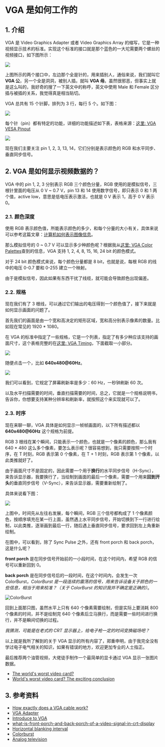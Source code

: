 # VGA 是如何工作的

## 1. 介绍

VGA 是 Video Graphics Adapter 或者 Video Graphics Array 的缩写，它是一种视频显示技术的标准。实现这个标准的接口就是那个蓝色的一大坨需要两个螺丝的视频接口，如下图所示：

![](../img/img_vga.jpg)

上图所示的两个接口中，左边那个全是针的，用来插别人，通俗来说，我们就叫它 **VGA 公**，另一个全是洞洞，被别人插，就叫 **VGA 母**。虽然很邪恶，但事实上就是这么叫的，我好奇的搜了一下英文中的称呼，英文中使用 Male 和 Female 区分插与被插的关系，我觉得真是相当贴切。

VGA 总共有 15 个针脚，排列为 3 行，每行 5 个。如下图：

![](../img/img_vga_port.png)

每个针（pin）都有特定的功能，详细的功能描述如下表，表格来源：[这里: VGA VESA Pinout](https://pinouts.ru/Video/VGAVesaDdc_pinout.shtml)

![](../img/img_vga_pin_table.png)

现在我们主要关注 pin 1, 2, 3, 13, 14，它们分别是表示颜色的 RGB 和水平同步、垂直同步信号。

## 2. VGA 是如何显示视频数据的？

VGA 中的 pin 1, 2, 3 分别表示 RGB 三个颜色分量，RGB 使用的是模拟信号，三根针里面的电压从 0 V ~ 0.7 V，pin 13 和 14 使用数字信号，即只表示 0 和 1 两个值，active low，意思是低电压表示激活，也就是 0 V 表示 1，高于 0 V 表示 0。

### 2.1. 颜色深度

使用 RGB 表示颜色值，所能表示颜色的多少，和每个分量的大小有关，具体来说可以参考这篇文章：[计算机如何表示图像信息]()。

那么模拟信号的 0 ~ 0.7 V 可以显示多少种颜色呢？根据我从[这里: VGA Color Palettes](https://www.fountainware.com/EXPL/vga_color_palettes.htm)查到的信息，VGA 支持 1, 2, 4, 8, 15, 16, 24 bit 的颜色模式。

对于 24 bit 颜色模式来说，每个颜色分量都是 8 bit，也就是说，每根 RGB 的线中的电压 0-0.7 要和 0-255 建立一个映射。

由于是模拟信号，因此如果有东西干扰了线缆，就可能会导致颜色出现偏差。

### 2.2. 规格

现在我们有了 3 根线，可以通过它们输出的电压得到一个颜色值了，接下来就是如何显示画面的问题了。

首先我们的画面是由一个宽和高决定的矩形区域，宽和高分别表示像素的数量。比如现在常见的 1920 * 1080。

在 VGA 的标准中指定了一些规格，它是一个列表，指定了有多少种应该支持的画面尺寸，这个表格完整的在[这里: VGA Timing](http://tinyvga.com/vga-timing)，下面截取一小部分。

![](../img/img_vga_spec_table.png)

随便点击一个，比如 **640x480@60Hz**。

![](../img/img_vga_640_480.png)

我们可以看到，它规定了屏幕刷新率是多少：60 Hz，一秒钟刷新 60 次。

以及水平扫描需要的时间，垂直扫描需要的时间，总之，它就是一个规格说明书，告诉你，你想要支持某种分辨率和刷新率，就按照这个来实现就可以了。

### 2.3. 时序

现在来聊一聊，VGA 具体是如何显示一帧帧画面的，以下所有描述都以 **640x480@60Hz** 这个规格为前提。

RGB 3 根线在某个瞬间，只能表示一个颜色，也就是一个像素的颜色，那么我有 640 * 480 这么多个像素，要怎么表示呢？很容易想到，我只需要按照一个时序，在 T 时刻，RGB 表示第 0 个像素，在 T + 1 时刻，RGB 表示第 1 个像素，以此类推就好了。

由于画面尺寸不是固定的，因此需要一个用于**换行**的水平同步信号（H-Sync），来告诉显示器，我要换行了，当绘制到画面的最后一个像素，需要一个用来**回到开头**的垂直同步信号（V-Sync），来告诉显示器，需要重新绘制了。

具体来说看下图：

![](../img/img_vga_timing.png)

上图中，时间先从左往右发展，每个瞬间，RGB 三个信号都构成了 1 个像素颜色，按顺序填充在某一行上面，虽然遇上水平同步信号，开始切换到下一行进行绘制，以此类推，逐渐画到最后一行，随后遇上垂直同步信号，要求回到左上角重新绘制。

在图中，可以看到，除了 Sync Pulse 之外，还有 front porch 和 back porch，这是什么呢？

**front porch** 是在同步信号开始前的一小段时间，在这个时间内，希望 RGB 的信号可以重新回到 0。

**back porch** 是在同步信号后的一段时间，在这个时间内，会发生一次 ColorBurst，*ColorBurst 是一段连续的震荡的信号，用来告诉设备关于颜色的一些信息，相当于用来校准？（关于 ColorBurst 的知识我并不确定是正确的）*。

![ColorBurst](../img/img_vga_color_burst.jpg)

回到上面那只图，虽然水平上只有 640 个像素需要绘制，但是实际上要消耗 800 个像素的时间，并不是绘制完 640 个像素后立马换行，而是需要一些时间进行换行，并不是瞬间切换的过程。

*我猜测，可能是在老式的 CRT 显示器上，给电子枪一定的时间变换磁场吧？*

以上就是我所了解到的关于 VGA 显示的所有内容了，郑重申明，由于我完全没有学过电子电气相关的知识，如果有错误的地方，欢迎更加专业的人士指正。

最后推荐两个油管视频，大佬徒手制作一个最简单的显卡通过 VGA 显示一张图片数据。

* [The world's worst video card?](https://www.youtube.com/watch?v=l7rce6IQDWs)
* [World's worst video card? The exciting conclusion](https://www.youtube.com/watch?v=uqY3FMuMuRo&t=729s)

## 3. 参考资料

* [How exactly does a VGA cable work?](https://electronics.stackexchange.com/questions/166681/how-exactly-does-a-vga-cable-work)
* [VGA Adapter](http://www.eecg.utoronto.ca/~jayar/ece241_06F/vga/index.html)
* [Introduce to VGA](http://media.ee.ntu.edu.tw/personal/pcwu/dclab/dclab_10.pdf)
* [what-is-front-porch-and-back-porch-of-a-video-signal-in-crt-display](https://electronics.stackexchange.com/questions/201011/what-is-front-porch-and-back-porch-of-a-video-signal-in-crt-display/201014#201014)
* [Horizontal blanking interval](https://en.wikipedia.org/wiki/Horizontal_blanking_interval)
* [Colorburst](https://en.wikipedia.org/wiki/Colorburst)
* [Analog television](https://en.wikipedia.org/wiki/Analog_television)